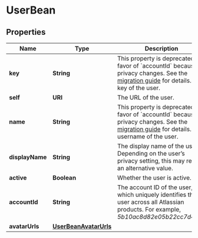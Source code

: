 

# UserBean


## Properties

| Name | Type | Description | Notes |
|------------ | ------------- | ------------- | -------------|
|**key** | **String** | This property is deprecated in favor of &#x60;accountId&#x60; because of privacy changes. See the [migration guide](https://developer.atlassian.com/cloud/jira/platform/deprecation-notice-user-privacy-api-migration-guide/) for details.   The key of the user. |  [optional] |
|**self** | **URI** | The URL of the user. |  [optional] |
|**name** | **String** | This property is deprecated in favor of &#x60;accountId&#x60; because of privacy changes. See the [migration guide](https://developer.atlassian.com/cloud/jira/platform/deprecation-notice-user-privacy-api-migration-guide/) for details.   The username of the user. |  [optional] |
|**displayName** | **String** | The display name of the user. Depending on the user’s privacy setting, this may return an alternative value. |  [optional] |
|**active** | **Boolean** | Whether the user is active. |  [optional] |
|**accountId** | **String** | The account ID of the user, which uniquely identifies the user across all Atlassian products. For example, *5b10ac8d82e05b22cc7d4ef5*. |  [optional] |
|**avatarUrls** | [**UserBeanAvatarUrls**](UserBeanAvatarUrls.md) |  |  [optional] |



